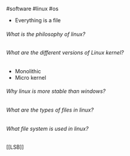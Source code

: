 #software #linux #os 
- Everything is a file
###### What is the philosophy of linux?

###### What are the different versions of Linux kernel?
- Monolithic
- Micro kernel

###### Why linux is more stable than windows?

###### What are the types of files in linux?

###### What file system is used in linux?
[[LSB]]


